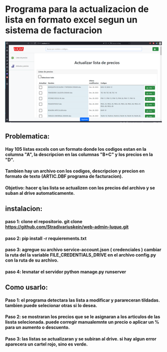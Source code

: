 # Programa para la actualizacion de lista en formato excel segun un sistema de facturacion

![ilustration home page](server/imgs/ilustration.png)


## Problematica:
#### Hay 105 listas excels con un formato donde los codigos estan en la columna "A", la descripcion en las columnas "B+C" y los precios en la "D".

#### Tambien hay un archivo con los codigos, descripcion y precion en formato de texto (ARTIC.DBF programa de facturacion).

#### Objetivo: hacer q las lista se actualizen con los precios del archivo y se suban al drive automaticamente.

## instalacion:

#### paso 1: clone el repositorio. git clone https://github.com/Stradivariuskein/web-admin-luque.git

#### paso 2: pip install -r requierements.txt

#### paso 3: agregue su archivo service-account.json ( credenciales ) cambiar la ruta del la variable FILE_CREDENTIALS_DRIVE en el archivo config.py con la ruta de su archivo.

#### paso 4: levnatar el servidor python manage.py runserver

## Como usarlo:

#### Paso 1: el programa detectara las lista a modificar y parareceran tildadas. tambien puede selecionar otras si lo desea.

#### Paso 2: se mostraran los precios que se le asignaran a los articulos de las lissta selecionada. puede corregir manualemnte un precio o aplicar un % para un aumento o descuento.

#### Paso 3: las listas se actualizaran y se subiran al drive. si hay algun error aparecera un cartel rojo, sino es verde.
